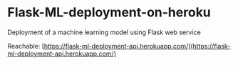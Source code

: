 # Flask-ML-deployment-on-heroku
 Deployment of a machine learning model using Flask web service

 Reachable: [https://flask-ml-deployment-api.herokuapp.com/](https://flask-ml-deployment-api.herokuapp.com/)
